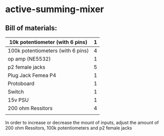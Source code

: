 # active-summing-mixer

## Bill of materials:

| 10k potentiometer (with 6 pins)         | 1 |
| --------------------------------------- | - |
| 100k potentiometers (with 6 pins)       | 4 |
| op amp (NE5532)                         | 1 |
| p2 female jacks                         | 5 |
| Plug Jack Femea P4                      | 1 |
| Protoboard                              | 1 |
| Switch                                  | 1 |
| 15v PSU                                 | 1 |
| 200 ohm Ressitors                       | 4 |
|                                         |   |

In order to increase or decrease the mount of inputs, adjust the amount of 200 ohm Ressitors, 100k potentiometers and p2 female jacks 
